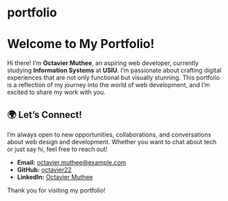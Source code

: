# portfolio
#  Welcome to My Portfolio!

Hi there! I'm **Octavier Muthee**, an aspiring web developer, currently studying **Information Systems** at **USIU**. I’m passionate about crafting digital experiences that are not only functional but visually stunning. This portfolio is a reflection of my journey into the world of web development, and I’m excited to share my work with you.


## 🌍 Let’s Connect!
I’m always open to new opportunities, collaborations, and conversations about web design and development. Whether you want to chat about tech or just say hi, feel free to reach out!

- **Email:** [octavier.muthee@example.com](mailto:octavier.muthee@example.com)
- **GitHub:** [octavier22](https://github.com/octavier22)
- **LinkedIn:** [Octavier Muthee](https://www.linkedin.com/in/octavier-muthee)

Thank you for visiting my portfolio! 
